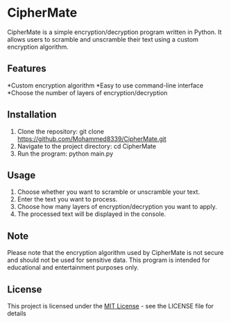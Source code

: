 # CipherMate

CipherMate is a simple encryption/decryption program written in Python. It allows users to scramble and unscramble their text using a custom encryption algorithm.


## Features

*Custom encryption algorithm
*Easy to use command-line interface
*Choose the number of layers of encryption/decryption

## Installation

1. Clone the repository: git clone https://github.com/Mohammed8339/CipherMate.git
2. Navigate to the project directory: cd CipherMate
3. Run the program: python main.py

## Usage

1. Choose whether you want to scramble or unscramble your text.
2. Enter the text you want to process.
3. Choose how many layers of encryption/decryption you want to apply.
4. The processed text will be displayed in the console.

## Note
Please note that the encryption algorithm used by CipherMate is not secure and should not be used for sensitive data. This program is intended for educational and entertainment purposes only.

## License
This project is licensed under the [MIT License](https://opensource.org/licenses/MIT) - see the LICENSE file for details
